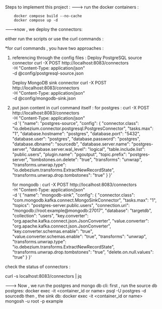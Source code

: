 Steps to implement this project :
---> run the docker containers :

        docker compose build --no-cache
        docker compose up -d

--->now , we deploy the connectors:

either run the scripts or use the curl commands :

*for curl commands , you have two approaches :

1. referencing through the config files :
    Deploy PostgreSQL source connector
   curl -X POST http://localhost:8083/connectors \
   -H "Content-Type: application/json" \
   -d @config/postgresql-source.json

     Deploy MongoDB sink connector
    curl -X POST http://localhost:8083/connectors \
    -H "Content-Type: application/json" \
    -d @config/mongodb-sink.json

2. put json content in curl command itself :
    for postgres :
curl -X POST http://localhost:8083/connectors \
   -H "Content-Type: application/json" \
   -d '{
   "name": "postgres-source",
   "config": {
   "connector.class": "io.debezium.connector.postgresql.PostgresConnector",
   "tasks.max": "1",
   "database.hostname": "postgres",
   "database.port": "5432",
   "database.user": "postgres",
   "database.password": "postgres",
   "database.dbname": "sourcedb",
   "database.server.name": "postgres-server",
   "database.server.wal_level": "logical",
   "table.include.list": "public.users",
   "plugin.name": "pgoutput",
   "topic.prefix": "postgres-server",
   "tombstones.on.delete": "true",
   "transforms": "unwrap",
   "transforms.unwrap.type": "io.debezium.transforms.ExtractNewRecordState",
   "transforms.unwrap.drop.tombstones": "true"
   }
   }'

    for mongodb :
   curl -X POST http://localhost:8083/connectors \
   -H "Content-Type: application/json" \
   -d '{
   "name": "mongodb-sink",
   "config": {
   "connector.class": "com.mongodb.kafka.connect.MongoSinkConnector",
   "tasks.max": "1",
   "topics": "postgres-server.public.users",
   "connection.uri": "mongodb://root:example@mongodb:27017",
   "database": "targetdb",
   "collection": "users",
   "key.converter": "org.apache.kafka.connect.json.JsonConverter",
   "value.converter": "org.apache.kafka.connect.json.JsonConverter",
   "key.converter.schemas.enable": "true",
   "value.converter.schemas.enable": "true",
   "transforms": "unwrap",
   "transforms.unwrap.type": "io.debezium.transforms.ExtractNewRecordState",
   "transforms.unwrap.drop.tombstones": "true",
   "delete.on.null.values": "true"
   }
   }'

check the status of connectors : 

curl -s localhost:8083/connectors | jq


---> Now , we run the postgres and mongo db cli:
    first , run the source db postgres:
        docker exec -it <container_id or name> psql -U postgres -d sourcedb
    then , the sink db:
        docker exec -it <container_id or name> mongosh -u root -p example